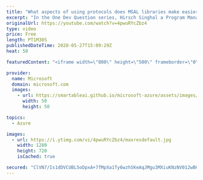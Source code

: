```yaml
---
title: "What aspects of using protocols does MSAL libraries make easier? | One Dev Question: Hirsch Singhal"
excerpt: "In the One Dev Question series, Hirsch Singhal a Program Manager working on the Microsoft identity platform, explains how the Microsoft Authentication Library (MSAL) libraries make it easier to sign in users.    For more information, visit: https://docs.microsoft.com/azure/active-directory/develop/msal-overview?WT.mc_id=onedevquestion-c9-AzureIdent"
originalUrl: https://youtube.com/watch?v=4pwuRYcZbz4
type: video
price: Free
length: PT1M30S
publishedDateTime: 2020-05-27T15:09:29Z
heat: 50

featuredContent: "<iframe width=\"800\" height=\"500\" frameborder=\"0\" src=\"https://www.youtube.com/embed/4pwuRYcZbz4\" allow=\"accelerometer; autoplay; encrypted-media; gyroscope; picture-in-picture\" allowfullscreen></iframe>"

provider:
  name: Microsoft
  domain: microsoft.com
  images:
    - url: https://smartableai.github.io/microsoft-azure/assets/images/organizations/microsoft.com-50x50.jpg
      width: 50
      height: 50

topics:
  - Azure

images:
  - url: https://i.ytimg.com/vi/4pwuRYcZbz4/maxresdefault.jpg
    width: 1280
    height: 720
    isCached: true

secured: "ClVN7/Is1dDVCUBL5oDpxA+7fMpXa1Ty6wzhSKeAqJMgu3MXiuKNzNV012wBC/WS+/4Jxt7svWqLOLuKb5cE0+eE5xfbLi9cifbWP1SzNSZj7LfGzhj67Z/DsOKpHZj8tQSvzyKC7jqQlhJUlBenUfwQYwTzKU/H8RIoN6EyAtphZaZ56zhPFGSCL0I7uIp2BG3XCeZMq98EuzybEZV2rW9mv5/PU469rMUOXcHcCmxSMkirwNvJ1f3aQUvOofQ1L5NXZ7hUclmzpCs7sDPuGjxITUHp6A1QPFQucuftWdVVRobkoYUpLLqC825IISu2BPqpfoZWBl6Tm4xtvagabjk/EIA21tB48j1KfO0CMdF5ewRPy+BXRYv8bZwTVp7vSDk1fXoYDzp9Qcrv6TZ4dDy3DFwAvwacVVhOza2wZg8=;6LXybjSJSsGcxLKbLa2SgQ=="
---
```


